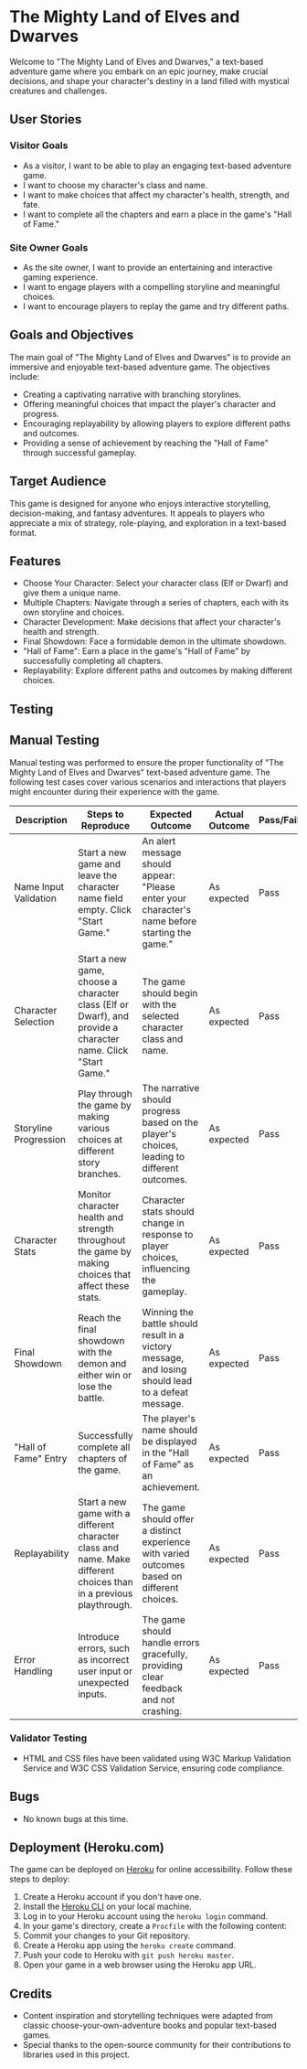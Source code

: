 # The Mighty Land of Elves and Dwarves

Welcome to "The Mighty Land of Elves and Dwarves," a text-based adventure game where you embark on an epic journey, make crucial decisions, and shape your character's destiny in a land filled with mystical creatures and challenges.

## User Stories

### Visitor Goals
- As a visitor, I want to be able to play an engaging text-based adventure game.
- I want to choose my character's class and name.
- I want to make choices that affect my character's health, strength, and fate.
- I want to complete all the chapters and earn a place in the game's "Hall of Fame."

### Site Owner Goals
- As the site owner, I want to provide an entertaining and interactive gaming experience.
- I want to engage players with a compelling storyline and meaningful choices.
- I want to encourage players to replay the game and try different paths.

## Goals and Objectives

The main goal of "The Mighty Land of Elves and Dwarves" is to provide an immersive and enjoyable text-based adventure game. The objectives include:
- Creating a captivating narrative with branching storylines.
- Offering meaningful choices that impact the player's character and progress.
- Encouraging replayability by allowing players to explore different paths and outcomes.
- Providing a sense of achievement by reaching the "Hall of Fame" through successful gameplay.

## Target Audience

This game is designed for anyone who enjoys interactive storytelling, decision-making, and fantasy adventures. It appeals to players who appreciate a mix of strategy, role-playing, and exploration in a text-based format.

## Features

- Choose Your Character: Select your character class (Elf or Dwarf) and give them a unique name.
- Multiple Chapters: Navigate through a series of chapters, each with its own storyline and choices.
- Character Development: Make decisions that affect your character's health and strength.
- Final Showdown: Face a formidable demon in the ultimate showdown.
- "Hall of Fame": Earn a place in the game's "Hall of Fame" by successfully completing all chapters.
- Replayability: Explore different paths and outcomes by making different choices.

## Testing

## Manual Testing

Manual testing was performed to ensure the proper functionality of "The Mighty Land of Elves and Dwarves" text-based adventure game. The following test cases cover various scenarios and interactions that players might encounter during their experience with the game.

| Description              | Steps to Reproduce                                    | Expected Outcome                                   | Actual Outcome | Pass/Fail |
|--------------------------|--------------------------------------------------------|-----------------------------------------------------|-----------------|-----------|
| Name Input Validation    | Start a new game and leave the character name field empty. Click "Start Game." | An alert message should appear: "Please enter your character's name before starting the game." | As expected | Pass      |
| Character Selection      | Start a new game, choose a character class (Elf or Dwarf), and provide a character name. Click "Start Game." | The game should begin with the selected character class and name. | As expected | Pass      |
| Storyline Progression    | Play through the game by making various choices at different story branches. | The narrative should progress based on the player's choices, leading to different outcomes. | As expected | Pass      |
| Character Stats          | Monitor character health and strength throughout the game by making choices that affect these stats. | Character stats should change in response to player choices, influencing the gameplay. | As expected | Pass      |
| Final Showdown           | Reach the final showdown with the demon and either win or lose the battle. | Winning the battle should result in a victory message, and losing should lead to a defeat message. | As expected | Pass      |
| "Hall of Fame" Entry     | Successfully complete all chapters of the game.       | The player's name should be displayed in the "Hall of Fame" as an achievement. | As expected | Pass      |
| Replayability           | Start a new game with a different character class and name. Make different choices than in a previous playthrough. | The game should offer a distinct experience with varied outcomes based on different choices. | As expected | Pass      |
| Error Handling          | Introduce errors, such as incorrect user input or unexpected inputs. | The game should handle errors gracefully, providing clear feedback and not crashing. | As expected | Pass      |

### Validator Testing
- HTML and CSS files have been validated using W3C Markup Validation Service and W3C CSS Validation Service, ensuring code compliance.

## Bugs

- No known bugs at this time.

## Deployment (Heroku.com)

The game can be deployed on [Heroku](https://www.heroku.com/) for online accessibility. Follow these steps to deploy:
1. Create a Heroku account if you don't have one.
2. Install the [Heroku CLI](https://devcenter.heroku.com/articles/heroku-cli) on your local machine.
3. Log in to your Heroku account using the `heroku login` command.
4. In your game's directory, create a `Procfile` with the following content:
5. Commit your changes to your Git repository.
6. Create a Heroku app using the `heroku create` command.
7. Push your code to Heroku with `git push heroku master`.
8. Open your game in a web browser using the Heroku app URL.

## Credits

- Content inspiration and storytelling techniques were adapted from classic choose-your-own-adventure books and popular text-based games.
- Special thanks to the open-source community for their contributions to libraries used in this project.

